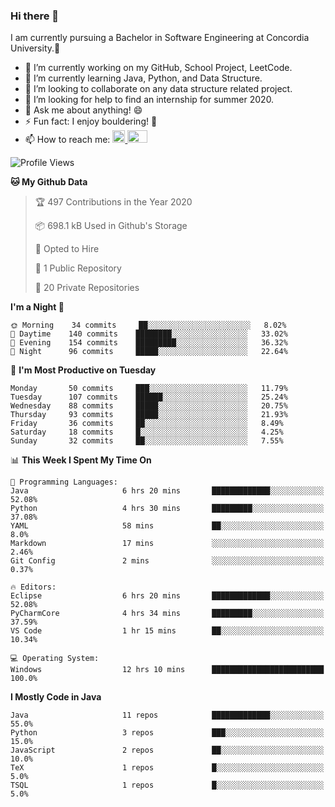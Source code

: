 ### Hi there 👋
I am currently pursuing a Bachelor in Software Engineering at Concordia University.🏫

- 🔭 I’m currently working on my GitHub, School Project, LeetCode.
- 🌱 I’m currently learning Java, Python, and Data Structure.
- 👯 I’m looking to collaborate on any data structure related project.
- 🤔 I’m looking for help to find an internship for summer 2020.
- 💬 Ask me about anything! 😄
- ⚡ Fun fact: I enjoy bouldering! 🧗‍
- 📫 How to reach me: <a href="https://www.linkedin.com/in/siu-tong-ye/" target="_blank"> <img width="20px" width="32" src="https://cdn.jsdelivr.net/npm/simple-icons@v3/icons/linkedin.svg" /> </a> <a href="mailto:SiuTongYe@gmail.com" target="_blank"> <img height="20" width="32" src="https://cdn.jsdelivr.net/npm/simple-icons@v3/icons/gmail.svg" /> </a>

<!--START_SECTION:waka-->
![Profile Views](http://img.shields.io/badge/Profile%20Views-360-blue)

**🐱 My Github Data** 

> 🏆 497 Contributions in the Year 2020
 > 
> 📦 698.1 kB Used in Github's Storage 
 > 
> 💼 Opted to Hire
 > 
> 📜 1 Public Repository 
 > 
> 🔑 20 Private Repositories 

**I'm a Night 🦉** 

```text
🌞 Morning    34 commits     ██░░░░░░░░░░░░░░░░░░░░░░░   8.02% 
🌆 Daytime    140 commits    ████████░░░░░░░░░░░░░░░░░   33.02% 
🌃 Evening    154 commits    █████████░░░░░░░░░░░░░░░░   36.32% 
🌙 Night      96 commits     █████░░░░░░░░░░░░░░░░░░░░   22.64%

```
📅 **I'm Most Productive on Tuesday** 

```text
Monday       50 commits     ███░░░░░░░░░░░░░░░░░░░░░░   11.79% 
Tuesday      107 commits    ██████░░░░░░░░░░░░░░░░░░░   25.24% 
Wednesday    88 commits     █████░░░░░░░░░░░░░░░░░░░░   20.75% 
Thursday     93 commits     █████░░░░░░░░░░░░░░░░░░░░   21.93% 
Friday       36 commits     ██░░░░░░░░░░░░░░░░░░░░░░░   8.49% 
Saturday     18 commits     █░░░░░░░░░░░░░░░░░░░░░░░░   4.25% 
Sunday       32 commits     ██░░░░░░░░░░░░░░░░░░░░░░░   7.55%

```


📊 **This Week I Spent My Time On** 

```text
💬 Programming Languages: 
Java                     6 hrs 20 mins       █████████████░░░░░░░░░░░░   52.08% 
Python                   4 hrs 30 mins       █████████░░░░░░░░░░░░░░░░   37.08% 
YAML                     58 mins             ██░░░░░░░░░░░░░░░░░░░░░░░   8.0% 
Markdown                 17 mins             ░░░░░░░░░░░░░░░░░░░░░░░░░   2.46% 
Git Config               2 mins              ░░░░░░░░░░░░░░░░░░░░░░░░░   0.37%

🔥 Editors: 
Eclipse                  6 hrs 20 mins       █████████████░░░░░░░░░░░░   52.08% 
PyCharmCore              4 hrs 34 mins       █████████░░░░░░░░░░░░░░░░   37.59% 
VS Code                  1 hr 15 mins        ██░░░░░░░░░░░░░░░░░░░░░░░   10.34%

💻 Operating System: 
Windows                  12 hrs 10 mins      █████████████████████████   100.0%

```

**I Mostly Code in Java** 

```text
Java                     11 repos            █████████████░░░░░░░░░░░░   55.0% 
Python                   3 repos             ███░░░░░░░░░░░░░░░░░░░░░░   15.0% 
JavaScript               2 repos             ██░░░░░░░░░░░░░░░░░░░░░░░   10.0% 
TeX                      1 repos             █░░░░░░░░░░░░░░░░░░░░░░░░   5.0% 
TSQL                     1 repos             █░░░░░░░░░░░░░░░░░░░░░░░░   5.0%

```



<!--END_SECTION:waka-->
